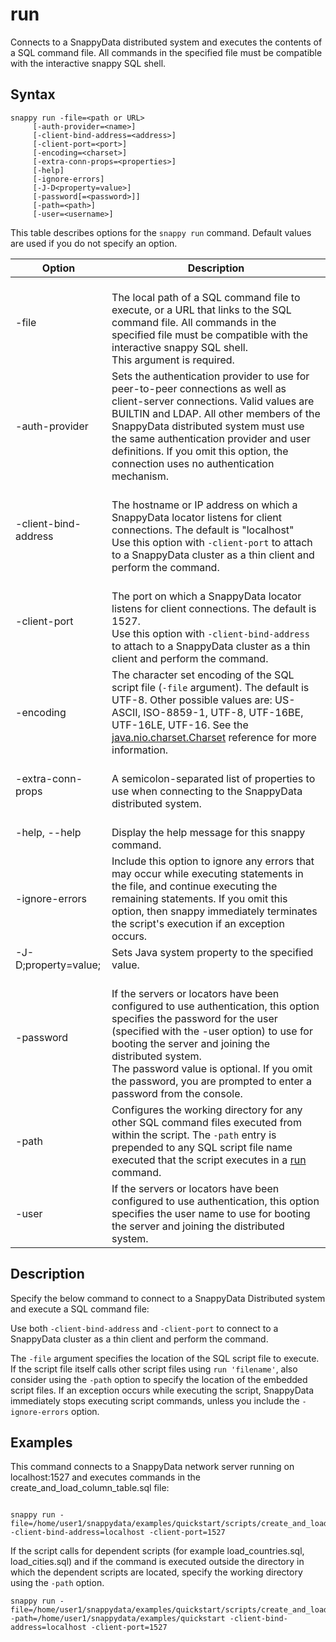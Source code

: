 # run
Connects to a SnappyData distributed system and executes the contents of a SQL command file. All commands in the specified file must be compatible with the interactive snappy SQL shell.

## Syntax

``` pre
snappy run -file=<path or URL>
     [-auth-provider=<name>]
     [-client-bind-address=<address>]
     [-client-port=<port>]
     [-encoding=<charset>]
     [-extra-conn-props=<properties>] 
     [-help] 
     [-ignore-errors]
     [-J-D<property=value>]
     [-password[=<password>]]
     [-path=<path>]
     [-user=<username>]
```

This table describes options for the `snappy run` command. Default values are used if you do not specify an option.

|Option|Description|
|-|-|
|-file|</br>The local path of a SQL command file to execute, or a URL that links to the SQL command file. All commands in the specified file must be compatible with the interactive snappy SQL shell.</br>This argument is required.|
|-auth-provider|Sets the authentication provider to use for peer-to-peer connections as well as client-server connections. Valid values are BUILTIN and LDAP. All other members of the SnappyData distributed system must use the same authentication provider and user definitions. If you omit this option, the connection uses no authentication mechanism.|
|-client-bind-address|</br>The hostname or IP address on which a SnappyData locator listens for client connections. The default is "localhost" </br>Use this option with `-client-port` to attach to a SnappyData cluster as a thin client and perform the command.|
|-client-port|</br>The port on which a SnappyData locator listens for client connections. The default is 1527.</br>Use this option with `-client-bind-address` to attach to a SnappyData cluster as a thin client and perform the command.|
|-encoding|The character set encoding of the SQL script file (`-file` argument). The default is UTF-8. Other possible values are: US-ASCII, ISO-8859-1, UTF-8, UTF-16BE, UTF-16LE, UTF-16. See the [java.nio.charset.Charset](http://docs.oracle.com/javase/7/docs/api/java/nio/charset/Charset.html) reference for more information.|
|-extra-conn-props|</br>A semicolon-separated list of properties to use when connecting to the SnappyData distributed system.|
|-help, --help|</br>Display the help message for this snappy command.|
|-ignore-errors|Include this option to ignore any errors that may occur while executing statements in the file, and continue executing the remaining statements. If you omit this option, then snappy immediately terminates the script's execution if an exception occurs.|
|-J-D;property=value;|Sets Java system property to the specified value.|
|-password|</br>If the servers or locators have been configured to use authentication, this option specifies the password for the user (specified with the -user option) to use for booting the server and joining the distributed system.</br>The password value is optional. If you omit the password, you are prompted to enter a password from the console.|
|-path|Configures the working directory for any other SQL command files executed from within the script. The `-path` entry is prepended to any SQL script file name executed that the script executes in a [run](../../reference/interactive_commands/store_command_reference.md) command.|
|-user|If the servers or locators have been configured to use authentication, this option specifies the user name to use for booting the server and joining the distributed system.|

## Description

Specify the below command to connect to a SnappyData Distributed system and execute a SQL command file:

Use both `-client-bind-address` and `-client-port` to connect to a SnappyData cluster as a thin client and perform the command.

The `-file` argument specifies the location of the SQL script file to execute. If the script file itself calls other script files using `run 'filename'`, also consider using the `-path` option to specify the location of the embedded script files. If an exception occurs while executing the script, SnappyData immediately stops executing script commands, unless you include the `-ignore-errors` option.

## Examples

This command connects to a SnappyData network server running on localhost:1527 and executes commands in the create_and_load_column_table.sql file:

``` pre

snappy run -file=/home/user1/snappydata/examples/quickstart/scripts/create_and_load_column_table.sql -client-bind-address=localhost -client-port=1527 
```

If the script calls for dependent scripts (for example load_countries.sql, load_cities.sql) and if the command is executed outside the directory in which the dependent scripts are located, specify the working directory using the `-path` option.

``` pre
snappy run -file=/home/user1/snappydata/examples/quickstart/scripts/create_and_load_column_table.sql -path=/home/user1/snappydata/examples/quickstart -client-bind-address=localhost -client-port=1527
```
